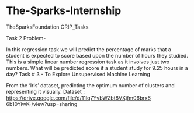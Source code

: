 # The-Sparks-Internship
TheSparksFoundation GRIP_Tasks

Task 2 Problem-

In this regression task we will predict the percentage of marks that a student is expected to score based upon the number of hours they studied. This is a simple linear number regression task as it involves just two numbers. What will be predicted score if a student study for 9.25 hours in a day?
Task # 3 - To Explore Unsupervised
Machine Learning

From the ‘Iris’ dataset, predicting the optimum number of
clusters and representing it visually.
Dataset :
https://drive.google.com/file/d/11Iq7YvbWZbt8VXjfm06brx6
6b10YiwK-/view?usp=sharing
